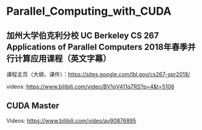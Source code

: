 # Parallel_Computing_with_CUDA

## 加州大学伯克利分校 UC Berkeley CS 267 Applications of Parallel Computers 2018年春季并行计算应用课程（英文字幕）


课程主页（大纲，课件）：https://sites.google.com/lbl.gov/cs267-spr2018/

videos: https://www.bilibili.com/video/BV1qV411q7RS?p=4&t=5106


## CUDA Master

Videos: https://www.bilibili.com/video/av90876895


